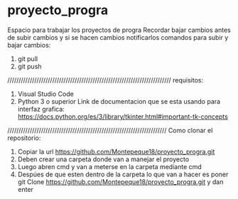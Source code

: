 # proyecto_progra
Espacio para trabajar los proyectos de progra
Recordar bajar cambios antes de subir cambios y si se hacen cambios notificarlos
comandos para subir y bajar cambios:
1. git pull
2. git push


/////////////////////////////////////////////////////////////////////////
requisitos:
1. Visual Studio Code
2. Python 3 o superior
Link de documentacion que se esta usando para interfaz grafica:
https://docs.python.org/es/3/library/tkinter.html#important-tk-concepts

///////////////////////////////////////////////////////////////////////
Como clonar el repositorio:
1. Copiar la url https://github.com/Montepeque18/proyecto_progra.git
2. Deben crear una carpeta donde van a manejar el proyecto
3. Luego abren cmd y van a meterse en la carpeta mediante cmd
4. Despúes de que esten dentro de la carpeta lo que van a hacer es poner
git Clone https://github.com/Montepeque18/proyecto_progra.git y dan enter
